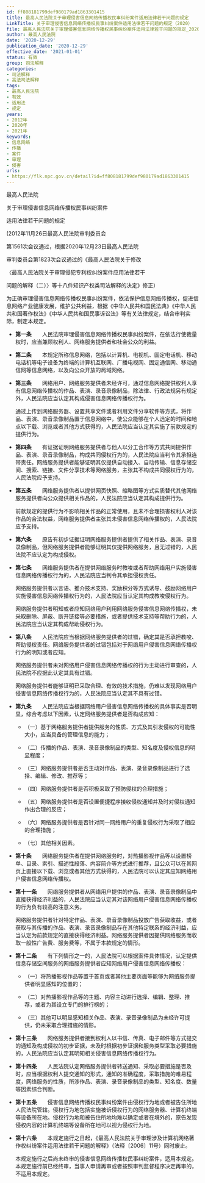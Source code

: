 ```yaml
---
id: ff808181799def980179ad1863301415
title: 最高人民法院关于审理侵害信息网络传播权民事纠纷案件适用法律若干问题的规定
LinkTitle: 关于审理侵害信息网络传播权民事纠纷案件适用法律若干问题的规定（2020）
file: 最高人民法院关于审理侵害信息网络传播权民事纠纷案件适用法律若干问题的规定_20201229_ff808181799def980179ad1863301415.docx
author: 最高人民法院
date: '2020-12-29'
publication_date: '2020-12-29'
effective_date: '2021-01-01'
status: 有效
group: 司法解释
categories:
- 司法解释
- 高法司法解释
tags:
- 最高人民法院
- 有效
- 适用法
- 规定
years:
- 2012年
- 2020年
- 2021年
keywords:
- 信息网络
- 传播
- 案件
- 审理
- 侵害
urls:
- https://flk.npc.gov.cn/detail?id=ff808181799def980179ad1863301415
---
```


最高人民法院

关于审理侵害信息网络传播权民事纠纷案件

适用法律若干问题的规定

(2012年11月26日最高人民法院审判委员会

第1561次会议通过，根据2020年12月23日最高人民法院

审判委员会第1823次会议通过的《最高人民法院关于修改

〈最高人民法院关于审理侵犯专利权纠纷案件应用法律若干

问题的解释（二）〉等十八件知识产权类司法解释的决定》修正）

为正确审理侵害信息网络传播权民事纠纷案件，依法保护信息网络传播权，促进信息网络产业健康发展，维护公共利益，根据《中华人民共和国民法典》《中华人民共和国著作权法》《中华人民共和国民事诉讼法》等有关法律规定，结合审判实际，制定本规定。

- **第一条**　　人民法院审理侵害信息网络传播权民事纠纷案件，在依法行使裁量权时，应当兼顾权利人、网络服务提供者和社会公众的利益。

- **第二条**　　本规定所称信息网络，包括以计算机、电视机、固定电话机、移动电话机等电子设备为终端的计算机互联网、广播电视网、固定通信网、移动通信网等信息网络，以及向公众开放的局域网络。

- **第三条**　　网络用户、网络服务提供者未经许可，通过信息网络提供权利人享有信息网络传播权的作品、表演、录音录像制品，除法律、行政法规另有规定外，人民法院应当认定其构成侵害信息网络传播权行为。

  通过上传到网络服务器、设置共享文件或者利用文件分享软件等方式，将作品、表演、录音录像制品置于信息网络中，使公众能够在个人选定的时间和地点以下载、浏览或者其他方式获得的，人民法院应当认定其实施了前款规定的提供行为。

- **第四条**　　有证据证明网络服务提供者与他人以分工合作等方式共同提供作品、表演、录音录像制品，构成共同侵权行为的，人民法院应当判令其承担连带责任。网络服务提供者能够证明其仅提供自动接入、自动传输、信息存储空间、搜索、链接、文件分享技术等网络服务，主张其不构成共同侵权行为的，人民法院应予支持。

- **第五条**　　网络服务提供者以提供网页快照、缩略图等方式实质替代其他网络服务提供者向公众提供相关作品的，人民法院应当认定其构成提供行为。

  前款规定的提供行为不影响相关作品的正常使用，且未不合理损害权利人对该作品的合法权益，网络服务提供者主张其未侵害信息网络传播权的，人民法院应予支持。

- **第六条**　　原告有初步证据证明网络服务提供者提供了相关作品、表演、录音录像制品，但网络服务提供者能够证明其仅提供网络服务，且无过错的，人民法院不应认定为构成侵权。

- **第七条**　　网络服务提供者在提供网络服务时教唆或者帮助网络用户实施侵害信息网络传播权行为的，人民法院应当判令其承担侵权责任。

  网络服务提供者以言语、推介技术支持、奖励积分等方式诱导、鼓励网络用户实施侵害信息网络传播权行为的，人民法院应当认定其构成教唆侵权行为。

  网络服务提供者明知或者应知网络用户利用网络服务侵害信息网络传播权，未采取删除、屏蔽、断开链接等必要措施，或者提供技术支持等帮助行为的，人民法院应当认定其构成帮助侵权行为。

- **第八条**　　人民法院应当根据网络服务提供者的过错，确定其是否承担教唆、帮助侵权责任。网络服务提供者的过错包括对于网络用户侵害信息网络传播权行为的明知或者应知。

  网络服务提供者未对网络用户侵害信息网络传播权的行为主动进行审查的，人民法院不应据此认定其具有过错。

  网络服务提供者能够证明已采取合理、有效的技术措施，仍难以发现网络用户侵害信息网络传播权行为的，人民法院应当认定其不具有过错。

- **第九条**　　人民法院应当根据网络用户侵害信息网络传播权的具体事实是否明显，综合考虑以下因素，认定网络服务提供者是否构成应知：

  - （一）基于网络服务提供者提供服务的性质、方式及其引发侵权的可能性大小，应当具备的管理信息的能力；

  - （二）传播的作品、表演、录音录像制品的类型、知名度及侵权信息的明显程度；

  - （三）网络服务提供者是否主动对作品、表演、录音录像制品进行了选择、编辑、修改、推荐等；

  - （四）网络服务提供者是否积极采取了预防侵权的合理措施；

  - （五）网络服务提供者是否设置便捷程序接收侵权通知并及时对侵权通知作出合理的反应；

  - （六）网络服务提供者是否针对同一网络用户的重复侵权行为采取了相应的合理措施；

  - （七）其他相关因素。

- **第十条**　　网络服务提供者在提供网络服务时，对热播影视作品等以设置榜单、目录、索引、描述性段落、内容简介等方式进行推荐，且公众可以在其网页上直接以下载、浏览或者其他方式获得的，人民法院可以认定其应知网络用户侵害信息网络传播权。

- **第十一条**　　网络服务提供者从网络用户提供的作品、表演、录音录像制品中直接获得经济利益的，人民法院应当认定其对该网络用户侵害信息网络传播权的行为负有较高的注意义务。

  网络服务提供者针对特定作品、表演、录音录像制品投放广告获取收益，或者获取与其传播的作品、表演、录音录像制品存在其他特定联系的经济利益，应当认定为前款规定的直接获得经济利益。网络服务提供者因提供网络服务而收取一般性广告费、服务费等，不属于本款规定的情形。

- **第十二条**　　有下列情形之一的，人民法院可以根据案件具体情况，认定提供信息存储空间服务的网络服务提供者应知网络用户侵害信息网络传播权：

  - （一）将热播影视作品等置于首页或者其他主要页面等能够为网络服务提供者明显感知的位置的；

  - （二）对热播影视作品等的主题、内容主动进行选择、编辑、整理、推荐，或者为其设立专门的排行榜的；

  - （三）其他可以明显感知相关作品、表演、录音录像制品为未经许可提供，仍未采取合理措施的情形。

- **第十三条**　　网络服务提供者接到权利人以书信、传真、电子邮件等方式提交的通知及构成侵权的初步证据，未及时根据初步证据和服务类型采取必要措施的，人民法院应当认定其明知相关侵害信息网络传播权行为。

- **第十四条**　　人民法院认定网络服务提供者转送通知、采取必要措施是否及时，应当根据权利人提交通知的形式，通知的准确程度，采取措施的难易程度，网络服务的性质，所涉作品、表演、录音录像制品的类型、知名度、数量等因素综合判断。

- **第十五条**　　侵害信息网络传播权民事纠纷案件由侵权行为地或者被告住所地人民法院管辖。侵权行为地包括实施被诉侵权行为的网络服务器、计算机终端等设备所在地。侵权行为地和被告住所地均难以确定或者在境外的，原告发现侵权内容的计算机终端等设备所在地可以视为侵权行为地。

- **第十六条**　　本规定施行之日起，《最高人民法院关于审理涉及计算机网络著作权纠纷案件适用法律若干问题的解释》（法释〔2006〕11号）同时废止。

  本规定施行之后尚未终审的侵害信息网络传播权民事纠纷案件，适用本规定。本规定施行前已经终审，当事人申请再审或者按照审判监督程序决定再审的，不适用本规定。
